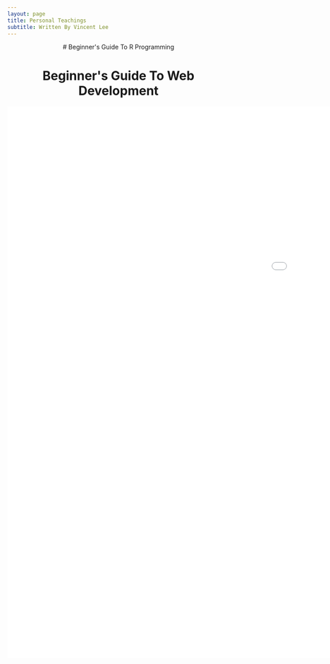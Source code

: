 ```yaml
---
layout: page
title: Personal Teachings
subtitle: Written By Vincent Lee
---
```

<center>
# Beginner's Guide To R Programming

# Beginner's Guide To Web Development

<embed src="img/web.pdf" width="1800px" height="1250px">
</center>
